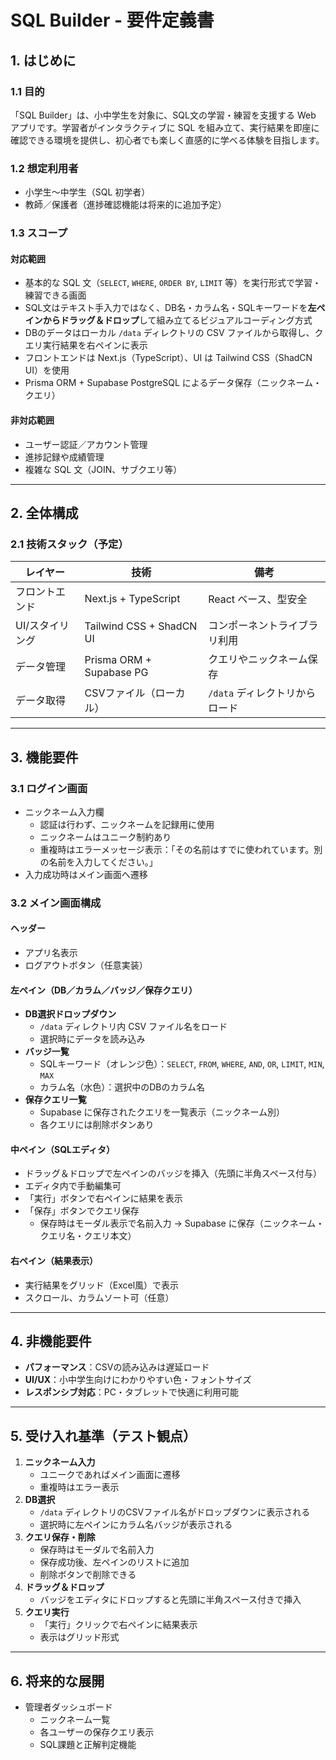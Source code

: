 # SQL Builder - 要件定義書

## 1. はじめに

### 1.1 目的
「SQL Builder」は、小中学生を対象に、SQL文の学習・練習を支援する Web アプリです。学習者がインタラクティブに SQL を組み立て、実行結果を即座に確認できる環境を提供し、初心者でも楽しく直感的に学べる体験を目指します。

### 1.2 想定利用者
- 小学生〜中学生（SQL 初学者）
- 教師／保護者（進捗確認機能は将来的に追加予定）

### 1.3 スコープ
#### 対応範囲
- 基本的な SQL 文（`SELECT`, `WHERE`, `ORDER BY`, `LIMIT` 等）を実行形式で学習・練習できる画面
- SQL文はテキスト手入力ではなく、DB名・カラム名・SQLキーワードを**左ペインからドラッグ＆ドロップ**して組み立てるビジュアルコーディング方式
- DBのデータはローカル `/data` ディレクトリの CSV ファイルから取得し、クエリ実行結果を右ペインに表示
- フロントエンドは Next.js（TypeScript）、UI は Tailwind CSS（ShadCN UI）を使用
- Prisma ORM + Supabase PostgreSQL によるデータ保存（ニックネーム・クエリ）

#### 非対応範囲
- ユーザー認証／アカウント管理
- 進捗記録や成績管理
- 複雑な SQL 文（JOIN、サブクエリ等）

---

## 2. 全体構成

### 2.1 技術スタック（予定）
| レイヤー        | 技術                        | 備考 |
|-----------------|-----------------------------|------|
| フロントエンド  | Next.js + TypeScript         | React ベース、型安全 |
| UI/スタイリング | Tailwind CSS + ShadCN UI     | コンポーネントライブラリ利用 |
| データ管理      | Prisma ORM + Supabase PG     | クエリやニックネーム保存 |
| データ取得      | CSVファイル（ローカル）      | `/data` ディレクトリからロード |

---

## 3. 機能要件

### 3.1 ログイン画面
- ニックネーム入力欄
  - 認証は行わず、ニックネームを記録用に使用
  - ニックネームはユニーク制約あり
  - 重複時はエラーメッセージ表示：「その名前はすでに使われています。別の名前を入力してください。」
- 入力成功時はメイン画面へ遷移

### 3.2 メイン画面構成
#### ヘッダー
- アプリ名表示
- ログアウトボタン（任意実装）

#### 左ペイン（DB／カラム／バッジ／保存クエリ）
- **DB選択ドロップダウン**
  - `/data` ディレクトリ内 CSV ファイル名をロード
  - 選択時にデータを読み込み
- **バッジ一覧**
  - SQLキーワード（オレンジ色）：`SELECT`, `FROM`, `WHERE`, `AND`, `OR`, `LIMIT`, `MIN`, `MAX`
  - カラム名（水色）：選択中のDBのカラム名
- **保存クエリ一覧**
  - Supabase に保存されたクエリを一覧表示（ニックネーム別）
  - 各クエリには削除ボタンあり

#### 中ペイン（SQLエディタ）
- ドラッグ＆ドロップで左ペインのバッジを挿入（先頭に半角スペース付与）
- エディタ内で手動編集可
- 「実行」ボタンで右ペインに結果を表示
- 「保存」ボタンでクエリ保存
  - 保存時はモーダル表示で名前入力 → Supabase に保存（ニックネーム・クエリ名・クエリ本文）

#### 右ペイン（結果表示）
- 実行結果をグリッド（Excel風）で表示
- スクロール、カラムソート可（任意）

---

## 4. 非機能要件
- **パフォーマンス**：CSVの読み込みは遅延ロード
- **UI/UX**：小中学生向けにわかりやすい色・フォントサイズ
- **レスポンシブ対応**：PC・タブレットで快適に利用可能

---

## 5. 受け入れ基準（テスト観点）

1. **ニックネーム入力**
   - ユニークであればメイン画面に遷移
   - 重複時はエラー表示
2. **DB選択**
   - `/data` ディレクトリのCSVファイル名がドロップダウンに表示される
   - 選択時に左ペインにカラム名バッジが表示される
3. **クエリ保存・削除**
   - 保存時はモーダルで名前入力
   - 保存成功後、左ペインのリストに追加
   - 削除ボタンで削除できる
4. **ドラッグ＆ドロップ**
   - バッジをエディタにドロップすると先頭に半角スペース付きで挿入
5. **クエリ実行**
   - 「実行」クリックで右ペインに結果表示
   - 表示はグリッド形式

---

## 6. 将来的な展開
- 管理者ダッシュボード
  - ニックネーム一覧
  - 各ユーザーの保存クエリ表示
  - SQL課題と正解判定機能
